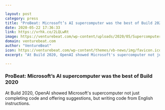 ```yaml
---

layout: post
category: press
title: "ProBeat: Microsoft’s AI supercomputer was the best of Build 2020"
date: 2020-05-22 17:36:33
link: https://vrhk.co/2LQLwRt
image: https://venturebeat.com/wp-content/uploads/2020/05/Supercomputer-e1589742859682.jpg?w=1200&strip=all
domain: venturebeat.com
author: "VentureBeat"
icon: https://venturebeat.com/wp-content/themes/vb-news/img/favicon.ico
excerpt: "At Build 2020, OpenAI showed Microsoft's supercomputer not just completing code and offering suggestions, but writing code from English instructions."

---
```


### ProBeat: Microsoft’s AI supercomputer was the best of Build 2020

At Build 2020, OpenAI showed Microsoft's supercomputer not just completing code and offering suggestions, but writing code from English instructions.
